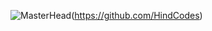 ![MasterHead](https://github.com/HindCodes/HindCodes/assets/121991962/f6bf8e5e-d517-41ef-b446-f4f7cdc4bfe1)(https://github.com/HindCodes)

<!--
**HindCodes/HindCodes** is a ✨ _special_ ✨ repository because its `README.md` (this file) appears on your GitHub profile.

Here are some ideas to get you started:

- 🔭 I’m currently working on ...
- 🌱 I’m currently learning ...
- 👯 I’m looking to collaborate on ...
- 🤔 I’m looking for help with ...
- 💬 Ask me about ...
- 📫 How to reach me: ...
- 😄 Pronouns: ...
- ⚡ Fun fact: ...
-->
